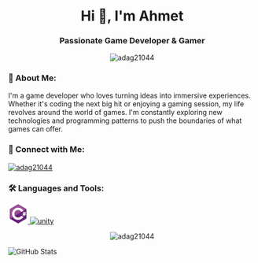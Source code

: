 <h1 align="center">Hi 👋, I'm Ahmet</h1>
<h3 align="center">Passionate Game Developer & Gamer</h3>

<p align="center">
  <img src="https://komarev.com/ghpvc/?username=adag21044&label=Profile%20views&color=0e75b6&style=flat" alt="adag21044" />
</p>

<h3 align="left">🚀 About Me:</h3>
<p align="left">
  I'm a game developer who loves turning ideas into immersive experiences. Whether it's coding the next big hit or enjoying a gaming session, my life revolves around the world of games. I'm constantly exploring new technologies and programming patterns to push the boundaries of what games can offer.
</p>

<h3 align="left">🔗 Connect with Me:</h3>
<p align="left">
<a href="https://linkedin.com/in/adag21044" target="_blank"><img align="center" src="https://raw.githubusercontent.com/rahuldkjain/github-profile-readme-generator/master/src/images/icons/Social/linked-in-alt.svg" alt="adag21044" height="30" width="40" /></a>
</p>

<h3 align="left">🛠️ Languages and Tools:</h3>
<p align="left">
  <a href="https://www.w3schools.com/cs/" target="_blank" rel="noreferrer"> 
    <img src="https://raw.githubusercontent.com/devicons/devicon/master/icons/csharp/csharp-original.svg" alt="csharp" width="40" height="40"/> 
  </a> 
  <a href="https://unity.com/" target="_blank" rel="noreferrer"> 
    <img src="https://www.vectorlogo.zone/logos/unity3d/unity3d-icon.svg" alt="unity" width="40" height="40"/> 
  </a>
</p>









<p align="center">
  <img src="https://github-readme-streak-stats.herokuapp.com/?user=adag21044&theme=dark" alt="adag21044" />
</p>

![GitHub Stats](https://github-readme-stats.vercel.app/api?username=KULLANICI_ADINIZ&show_icons=true&theme=radical)


